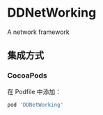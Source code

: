 # DDNetWorking
A network framework 

## 集成方式
### CocoaPods
在 Podfile 中添加：
```ruby
pod 'DDNetWorking'
